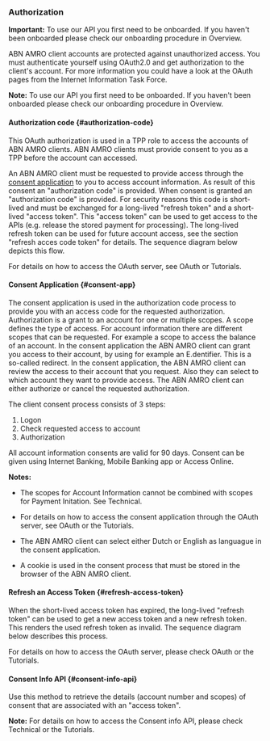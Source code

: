 ### Authorization

**Important:** To use our API you first need to be onboarded. If you haven't been onboarded please check our onboarding procedure in Overview.

ABN AMRO client accounts are protected against unauthorized access. You must authenticate yourself using OAuth2.0 and get authorization to the client's account. For more information you could have a look at the OAuth pages from the Internet Information Task Force.

**Note:** To use our API you first need to be onboarded. If you haven't been onboarded please check our onboarding procedure in Overview.

#### Authorization code {#authorization-code}

This OAuth authorization is used in a TPP role to access the accounts of ABN AMRO clients. ABN AMRO clients must provide consent to you as a TPP before the account can accessed.

An ABN AMRO client must be requested to provide access through the [consent application](#consent-app) to you to access account information. As result of this consent an "authorization code" is provided. 
When consent is granted an "authorization code" is provided. For security reasons this code is short-lived and must be exchanged for a long-lived "refresh token" and a short-lived "access token". This "access token" can be used to get access to the APIs (e.g. release the stored payment for processing).
The long-lived refresh token can be used for future account access, see the section "refresh acces code token" for details.  The sequence diagram below depicts this flow.

For details on how to access the OAuth server, see OAuth or Tutorials.

#### Consent Application {#consent-app}

The consent application is used in the authorization code process to provide you with an access code for the requested authorization. 
Authorization is a grant to an account for one or multiple scopes. A scope defines the type of access. For account information there are different scopes that can be requested. For example a scope to access the balance of an account.
In the consent application the ABN AMRO client can grant you access to their account, by using for example an E.dentifier. This is a so-called redirect. In the consent application, the ABN AMRO client can review the access to their account that you request. Also they can select to which account they want to provide access. The ABN AMRO client can either authorize or cancel the requested authorization.

The client consent process consists of 3 steps:

1. Logon
2. Check requested access to account
3. Authorization

All account information consents are valid for 90 days. Consent can be given using Internet Banking, Mobile Banking app or Access Online.

**Notes:**

- The scopes for Account Information cannot be combined with scopes for Payment Initation. See Technical.

- For details on how to access the consent application through the OAuth server, see OAuth or the Tutorials.

- The ABN AMRO client can select either Dutch or English as languague in the consent application.

- A cookie is used in the consent process that must be stored in the browser of the ABN AMRO client.

#### Refresh an Access Token {#refresh-access-token}

When the short-lived access token has expired, the long-lived "refresh token" can be used to get a new access token and a new refresh token. This renders the used refresh token as invalid. The sequence diagram below describes this process.

For details on how to access the OAuth server, please check OAuth or the Tutorials.

#### Consent Info API {#consent-info-api}
Use this method to retrieve the details (account number and scopes) of consent that are associated with an "access token".

**Note:** For details on how to access the Consent info API, please check Technical or the Tutorials.